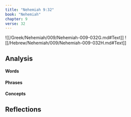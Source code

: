 ```yaml
---
title: "Nehemiah 9:32"
book: "Nehemiah"
chapter: 9
verse: 32
---
```

![[/Greek/Nehemiah/009/Nehemiah-009-032G.md#Text]]
![[/Hebrew/Nehemiah/009/Nehemiah-009-032H.md#Text]]

## Analysis

#### Words

#### Phrases

#### Concepts

## Reflections
